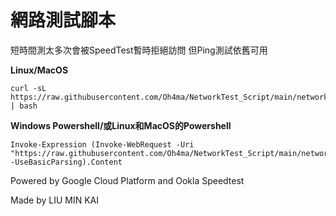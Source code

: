 # 網路測試腳本
短時間測太多次會被SpeedTest暫時拒絕訪問 但Ping測試依舊可用

**Linux/MacOS**
```
curl -sL https://raw.githubusercontent.com/Oh4ma/NetworkTest_Script/main/networktest.sh | bash
```

**Windows Powershell/或Linux和MacOS的Powershell**
```
Invoke-Expression (Invoke-WebRequest -Uri "https://raw.githubusercontent.com/Oh4ma/NetworkTest_Script/main/networktest.ps1" -UseBasicParsing).Content
```

Powered by Google Cloud Platform and  Ookla Speedtest

Made by LIU MIN KAI
